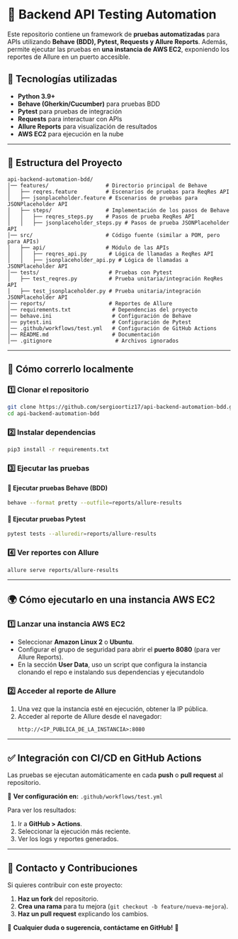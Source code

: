 # 📌 Backend API Testing Automation

Este repositorio contiene un framework de **pruebas automatizadas** para APIs utilizando **Behave (BDD), Pytest, Requests y Allure Reports**. Además, permite ejecutar las pruebas en **una instancia de AWS EC2**, exponiendo los reportes de Allure en un puerto accesible.

## 🚀 **Tecnologías utilizadas**
- **Python 3.9+**
- **Behave (Gherkin/Cucumber)** para pruebas BDD
- **Pytest** para pruebas de integración
- **Requests** para interactuar con APIs
- **Allure Reports** para visualización de resultados
- **AWS EC2** para ejecución en la nube

---

## 📂 **Estructura del Proyecto**
```
api-backend-automation-bdd/
│── features/                  # Directorio principal de Behave
│   ├── reqres.feature         # Escenarios de pruebas para ReqRes API
│   ├── jsonplaceholder.feature # Escenarios de pruebas para JSONPlaceholder API
│   ├── steps/                 # Implementación de los pasos de Behave
│   │   ├── reqres_steps.py    # Pasos de prueba ReqRes API
│   │   ├── jsonplaceholder_steps.py # Pasos de prueba JSONPlaceholder API
│── src/                       # Código fuente (similar a POM, pero para APIs)
│   ├── api/                   # Módulo de las APIs
│   │   ├── reqres_api.py       # Lógica de llamadas a ReqRes API
│   │   ├── jsonplaceholder_api.py # Lógica de llamadas a JSONPlaceholder API
│── tests/                      # Pruebas con Pytest
│   ├── test_reqres.py          # Prueba unitaria/integración ReqRes API
│   ├── test_jsonplaceholder.py # Prueba unitaria/integración JSONPlaceholder API
│── reports/                    # Reportes de Allure
│── requirements.txt             # Dependencias del proyecto
│── behave.ini                   # Configuración de Behave
│── pytest.ini                   # Configuración de Pytest
│── .github/workflows/test.yml   # Configuración de GitHub Actions
│── README.md                    # Documentación
│── .gitignore                    # Archivos ignorados
```

---

## 📌 **Cómo correrlo localmente**
### **1️⃣ Clonar el repositorio**
```bash
git clone https://github.com/sergioortiz17/api-backend-automation-bdd.git
cd api-backend-automation-bdd
```

### **2️⃣ Instalar dependencias**
```bash
pip3 install -r requirements.txt
```

### **3️⃣ Ejecutar las pruebas**
#### 🔹 **Ejecutar pruebas Behave (BDD)**
```bash
behave --format pretty --outfile=reports/allure-results
```

#### 🔹 **Ejecutar pruebas Pytest**
```bash
pytest tests --alluredir=reports/allure-results
```

### **4️⃣ Ver reportes con Allure**
```bash
allure serve reports/allure-results
```

---

## 🌍 **Cómo ejecutarlo en una instancia AWS EC2**

### **1️⃣ Lanzar una instancia AWS EC2**
- Seleccionar **Amazon Linux 2** o **Ubuntu**.
- Configurar el grupo de seguridad para abrir el **puerto 8080** (para ver Allure Reports).
- En la sección **User Data**, uso un script que configura la instancia clonando el repo e instalando sus dependencias y ejecutandolo


### **2️⃣ Acceder al reporte de Allure**
1. Una vez que la instancia esté en ejecución, obtener la IP pública.
2. Acceder al reporte de Allure desde el navegador:
   ```
   http://<IP_PUBLICA_DE_LA_INSTANCIA>:8080
   ```

---

## ✅ **Integración con CI/CD en GitHub Actions**
Las pruebas se ejecutan automáticamente en cada **push** o **pull request** al repositorio.

📌 **Ver configuración en:** `.github/workflows/test.yml`

Para ver los resultados:
1. Ir a **GitHub > Actions**.
2. Seleccionar la ejecución más reciente.
3. Ver los logs y reportes generados.

---

## 📌 **Contacto y Contribuciones**
Si quieres contribuir con este proyecto:
1. **Haz un fork** del repositorio.
2. **Crea una rama** para tu mejora (`git checkout -b feature/nueva-mejora`).
3. **Haz un pull request** explicando los cambios.

📌 **Cualquier duda o sugerencia, contáctame en GitHub!** 🚀

